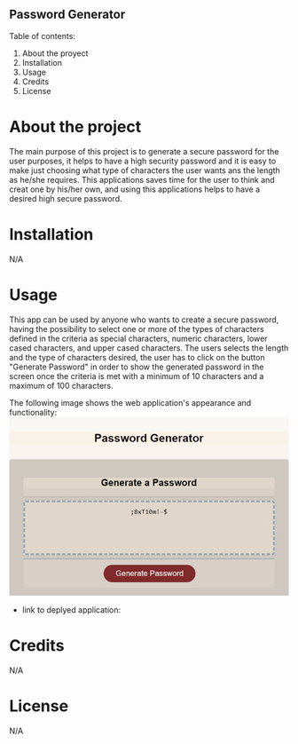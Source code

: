 ## Password Generator ##

Table of contents:

1. About the proyect
2. Installation
3. Usage
4. Credits
5. License

# About the project #

The main purpose of this project is to generate a secure password for the user purposes, it helps to have a high security password and it is easy to make just choosing what type of characters the user wants ans the length as he/she requires. This applications saves time for the user to think and creat one by his/her own, and using this applications helps to have a desired high secure password.

# Installation 

N/A

# Usage #

This app can be used by anyone who wants to create a secure password, having the possibility to select one or more of the types of characters defined in the criteria as special characters, numeric characters, lower cased characters, and upper cased characters. 
The users selects the length and the type of characters desired, the user has to click on the button "Generate Password" in order to show the generated password in the screen once the criteria is met with a minimum of 10 characters and a maximum of 100 characters.

The following image shows the web application's appearance and functionality:
![Application appearance](./assets/image/password_generator.jpg)

- link to deplyed application: 

# Credits

N/A

# License #
N/A


